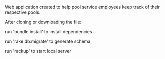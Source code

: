 Web application created to help pool service employees keep track of their respective pools.

After cloning or downloading the file:

run 'bundle install' to install dependencies

run 'rake db:migrate' to generate schema

run 'rackup' to start local server 
